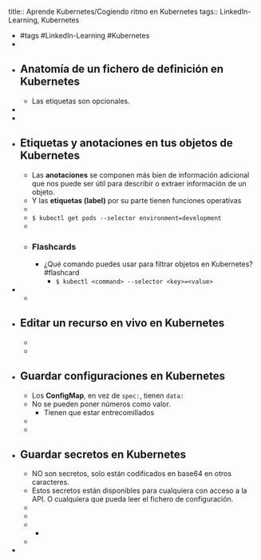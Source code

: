 title:: Aprende Kubernetes/Cogiendo ritmo en Kubernetes
tags:: LinkedIn-Learning, Kubernetes

- #tags #LinkedIn-Learning #Kubernetes
-
- ## Anatomía de un fichero de definición en Kubernetes
	- Las etiquetas son opcionales.
-
-
- ## Etiquetas y anotaciones en tus objetos de Kubernetes
	- Las **anotaciones** se componen más bien de información adicional que nos puede ser útil para describir o extraer información de un objeto.
	- Y las **etiquetas (label)** por su parte tienen funciones operativas
	-
	- `$ kubectl get pods --selector environment=development`
	-
	- ### Flashcards
		- ¿Qué comando puedes usar para filtrar objetos en Kubernetes? #flashcard
			- `$ kubectl <command> --selector <key>=<value>`
-
	-
- ## Editar un recurso en vivo en Kubernetes
	-
	-
- ## Guardar configuraciones en Kubernetes
	- Los **ConfigMap**, en vez de `spec:`, tienen `data:`
	- No se pueden poner números como valor.
		- Tienen que estar entrecomillados
	-
	-
- ## Guardar secretos en Kubernetes
	- NO son secretos, solo están codificados en base64 en otros caracteres.
	- Estos secretos están disponibles para cualquiera con acceso a la API. O cualquiera que pueda leer el fichero de configuración.
	-
	-
	-
		-
	-
-